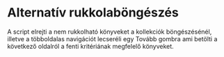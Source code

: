# Alternatív rukkolaböngészés

A script elrejti a nem rukkolható könyveket a kollekciók böngészésénél, illetve a többoldalas navigációt lecseréli egy Tovább gombra ami betölti a következő oldalról a fenti kritériának megfelelő könyveket.
